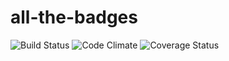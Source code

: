 # all-the-badges

![Build Status](https://codeship.com/projects/d22bb220-be26-0134-ff59-0e29162056f7/status?branch=master)
![Code Climate](https://codeclimate.com/github/nblaze2/all-the-badges.png)
![Coverage Status](https://coveralls.io/repos/nblaze2/all-the-badges/badge.png)
